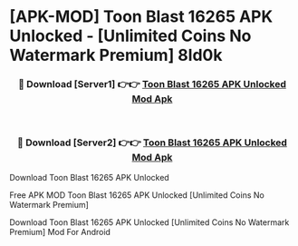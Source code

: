 # [APK-MOD] Toon Blast 16265 APK Unlocked - [Unlimited Coins No Watermark Premium] 8ld0k



<div align="center">
<h3>🔴 Download [Server1] 👉👉 <a href="https://momento.my/?title=Toon_Blast_16265_APK_Unlocked">Toon Blast 16265 APK Unlocked Mod Apk</a></h3><br>

<h3>🔴 Download [Server2] 👉👉 <a href="https://momento.my/?title=Toon_Blast_16265_APK_Unlocked">Toon Blast 16265 APK Unlocked Mod Apk</a></h3>
</div>



Download Toon Blast 16265 APK Unlocked 

Free APK MOD Toon Blast 16265 APK Unlocked [Unlimited Coins No Watermark Premium]

Download Toon Blast 16265 APK Unlocked [Unlimited Coins No Watermark Premium] Mod For Android
